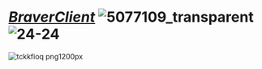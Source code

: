 #  ***[BraverClient](https://tdljt22b-4000.euw.devtunnels.ms)*** ![5077109_transparent](https://github.com/BraverClient/HelloWorld/assets/93947784/04cadc22-3ead-4297-8e9a-6160fd667148)![24-24](https://github.com/BraverClient/HelloWorld/assets/93947784/5d132c02-0d87-4f99-9a27-58246ef6a8cc)








![tckkfioq png1200px](https://github.com/BraverClient/HelloWorld/assets/93947784/9d48f394-eb5b-45a5-867b-aedff0d0c490)
